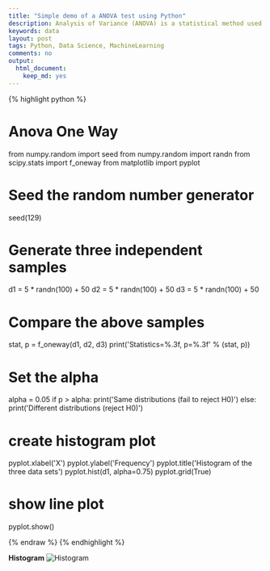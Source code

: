 ```yaml
---
title: "Simple demo of a ANOVA test using Python"
description: Analysis of Variance (ANOVA) is a statistical method used to test differences between two or more data set means. 
keywords: data
layout: post
tags: Python, Data Science, MachineLearning
comments: no
output:
  html_document:
    keep_md: yes
---
```


{% highlight python %}

# Anova One Way
from numpy.random import seed
from numpy.random import randn
from scipy.stats import f_oneway
from matplotlib import pyplot

# Seed the random number generator
seed(129)

# Generate three independent samples
d1 = 5 * randn(100) + 50
d2 = 5 * randn(100) + 50
d3 = 5 * randn(100) + 50

# Compare the above samples 
stat, p = f_oneway(d1, d2, d3)
print('Statistics=%.3f, p=%.3f' % (stat, p))

# Set the alpha
alpha = 0.05
if p > alpha:
	print('Same distributions (fail to reject H0)')
else:
	print('Different distributions (reject H0)')
    
# create histogram plot
    
pyplot.xlabel('X')
pyplot.ylabel('Frequency')
pyplot.title('Histogram of the three data sets')
pyplot.hist(d1, alpha=0.75)
pyplot.grid(True)

# show line plot
pyplot.show()

{% endraw %}
{% endhighlight %}

**Histogram**
 ![Histogram](https://saltfog.github.io/assets/images/ANOVA-Histogram.png)